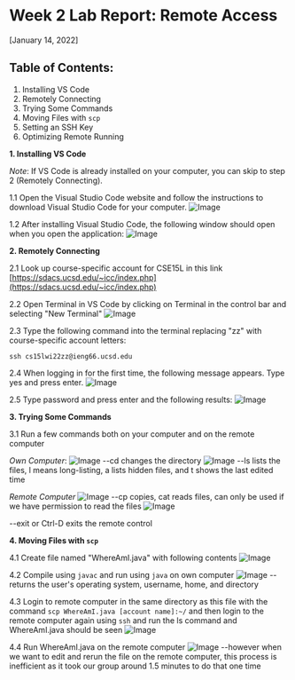 # Week 2 Lab Report: Remote Access
[January 14, 2022]

## Table of Contents:
1. Installing VS Code
2. Remotely Connecting
3. Trying Some Commands
4. Moving Files with `scp`
5. Setting an SSH Key
6. Optimizing Remote Running

**1. Installing VS Code**

*Note*: If VS Code is already installed on your computer, you can skip to step 2 (Remotely Connecting).

1.1 Open the Visual Studio Code website and follow the instructions to download Visual Studio Code for your computer.
![Image](Images/vscode.png)

1.2 After installing Visual Studio Code, the following window should open when you open the application:
![Image](Images/vscodeOpen.png)

**2. Remotely Connecting**

2.1 Look up course-specific account for CSE15L in this link [https://sdacs.ucsd.edu/~icc/index.php](https://sdacs.ucsd.edu/~icc/index.php)

2.2 Open Terminal in VS Code by clicking on Terminal in the control bar and selecting "New Terminal"
![Image](Images/vscodeNewTerminal.png)

2.3 Type the following command into the terminal replacing "zz" with  course-specific account letters:

`ssh cs15lwi22zz@ieng66.ucsd.edu`

2.4 When logging in for the first time, the following message appears. Type yes and press enter.
![Image](Images/firstLogin.png)

2.5 Type password and press enter and the following results:
![Image](Images/loginResults.png)

**3. Trying Some Commands**

3.1 Run a few commands both on your computer and on the remote computer

*Own Computer*:
![Image](Images/cdCommands.png)
--cd changes the directory
![Image](Images/lsCommands.png)
--ls lists the files, l means long-listing, a lists hidden files, and t shows the last edited time

*Remote Computer*
![Image](Images/remoteComputerCommands.png)
--cp copies, cat reads files, can only be used if we have permission to read the files
![Image](Images/exitCommand.png)

--exit or Ctrl-D exits the remote control

**4. Moving Files with `scp`**

4.1 Create file named "WhereAmI.java" with following contents
![Image](Images/WhereAmIFile.png)

4.2 Compile using `javac` and run using `java` on own computer
![Image](Images/WhereAmIOwnComputer.png)
--returns the user's operating system, username, home, and directory

4.3 Login to remote computer in the same directory as this file with the command `scp WhereAmI.java [account name]:~/` and then login to the remote computer again using `ssh` and run the ls command and WhereAmI.java should be seen
![Image](Images/WhereAmIRemote.png)

4.4 Run WhereAmI.java on the remote computer
![Image](Images/WhereAmIRemoteRun.png)
--however when we want to edit and rerun the file on the remote computer, this process is inefficient as it took our group around 1.5 minutes to do that one time